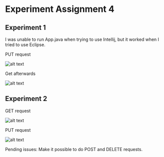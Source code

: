 # Experiment Assignment 4 #

## Experiment 1 ##

I was unable to run App.java when trying to use Intellij, but it worked when I tried to use Eclipse.


PUT request

![alt text](https://github.com/nip009/DAT250-ExpAssignments/blob/master/expass4-pictures/exp1put.jpg)


Get afterwards

![alt text](https://github.com/nip009/DAT250-ExpAssignments/blob/master/expass4-pictures/exp1get.jpg)


## Experiment 2 ##

GET request

![alt text](https://github.com/nip009/DAT250-ExpAssignments/blob/master/expass4-pictures/exp2get.PNG)


PUT request

![alt text](https://github.com/nip009/DAT250-ExpAssignments/blob/master/expass4-pictures/exp2put.PNG)


Pending issues: Make it possible to do POST and DELETE requests.
